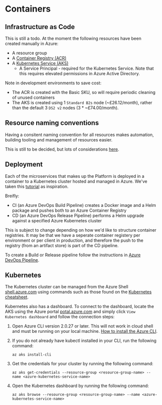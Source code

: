 # Containers

## Infrastructure as Code

This is still a todo.  At the moment the following resources have been created manually in Azure:

- A resource group
- A [Container Registry (ACR)](https://azure.microsoft.com/en-us/services/container-registry/)
- A [Kubernetes Service (AKS)](https://azure.microsoft.com/en-us/services/kubernetes-service/)
  - A Service Principal - required for the Kubernetes Service.  Note that this requires elevated permissions in Azure Active Directory.

Note in development environments to save cost:

- The ACR is created with the Basic SKU, so will require periodic cleaning of unused containers
- The AKS is created using 1 `Standard B2s` node (~£26.12/month), rather than the default 3 `DS2 v2` nodes (3 * ~£74.00/month).

## Resource naming conventions

Having a consitent naming convention for all resources makes automation, building tooling and management of resources easier.

This is still to be decided, but lots of considerations [here](https://docs.microsoft.com/en-us/azure/architecture/best-practices/naming-conventions).

## Deployment

Each of the microservices that makes up the Platform is deployed in a container to a Kubernetes cluster hosted and managed in Azure. We've taken this [tutorial](https://cloudblogs.microsoft.com/opensource/2018/11/27/tutorial-azure-devops-setup-cicd-pipeline-kubernetes-docker-helm/) as inspiration.

Breifly:
- CI (an Azure DevOps Build Pipeline) creates a Docker image and a Helm package and pushes both to an Azure Container Registry
- CD (an Azure DevOps Release Pipeline) performs a Helm upgrade against a specified Azure Kubernetes cluster

This is subject to change depending on how we'd like to structure container registries.  It may be that we have a seperate container registery per environment or per client in production, and therefore the push to the registry (from an artifact store) is part of the CD pipeline.

To create a Build or Release pipeline follow the instructions in [Azure DevOps Pipeline](Azure-DevOps-Pipelines.md).

## Kubernetes

The Kubernetes cluster can be managed from the Azure Shell [shell.azure.com](https://shell.azure.com) using commands such as those found on the [Kubernetes cheatsheet](https://kubernetes.io/docs/reference/kubectl/cheatsheet/).

Kubernetes also has a dashboard.  To connect to the dashboard, locate the AKS using the Azure portal [potal.azure.com](https://portal.azure.com) and simply click `View Kubernetes dashboard` and follow the connection steps:

1. Open Azure CLI version 2.0.27 or later. This will not work in cloud shell and must be running on your local machine. [How to install the Azure CLI](https://docs.microsoft.com/en-gb/cli/azure/install-azure-cli?view=azure-cli-latest).
1. If you do not already have kubectl installed in your CLI, run the following command:

   `az aks install-cli`
1. Get the credentials for your cluster by running the following command:

   `az aks get-credentials --resource-group <resource-group-name> --name <azure-kubernetes-service-name>`
1. Open the Kubernetes dashboard by running the following command:

   `az aks browse --resource-group <resource-group-name> --name <azure-kubernetes-service-name>`
